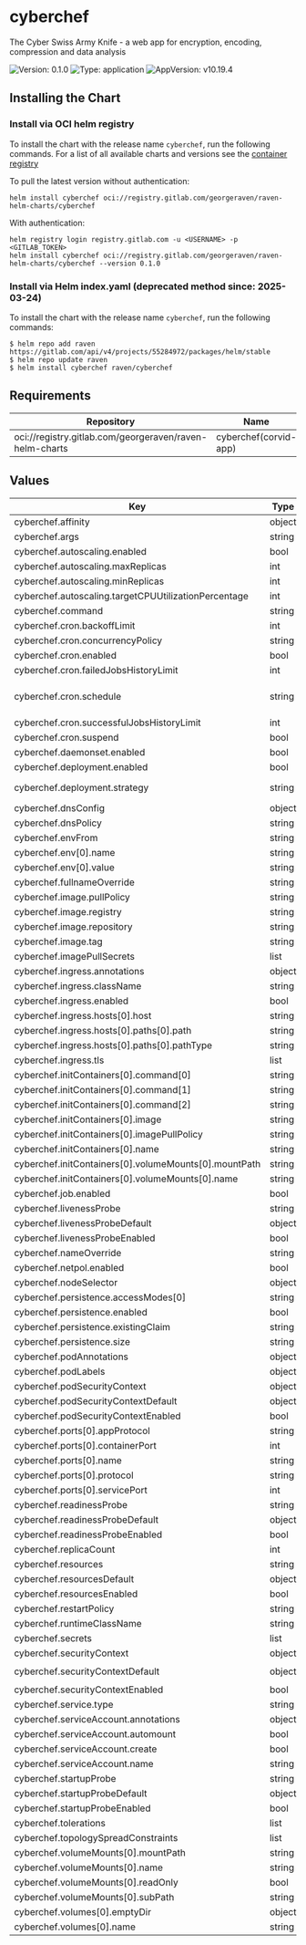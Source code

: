 # cyberchef

The Cyber Swiss Army Knife - a web app for encryption, encoding, compression and data analysis

![Version: 0.1.0](https://img.shields.io/badge/Version-0.1.0-informational?style=flat-square) ![Type: application](https://img.shields.io/badge/Type-application-informational?style=flat-square) ![AppVersion: v10.19.4](https://img.shields.io/badge/AppVersion-v10.19.4-informational?style=flat-square)

## Installing the Chart

### Install via OCI helm registry

To install the chart with the release name `cyberchef`, run the following commands.
For a list of all available charts and versions see the [container registry](https://gitlab.com/GeorgeRaven/raven-helm-charts/container_registry)

To pull the latest version without authentication:

```console
helm install cyberchef oci://registry.gitlab.com/georgeraven/raven-helm-charts/cyberchef
```

With authentication:

```console
helm registry login registry.gitlab.com -u <USERNAME> -p <GITLAB_TOKEN>
helm install cyberchef oci://registry.gitlab.com/georgeraven/raven-helm-charts/cyberchef --version 0.1.0
```

### Install via Helm index.yaml (deprecated method since: 2025-03-24)

To install the chart with the release name `cyberchef`, run the following commands:

```console
$ helm repo add raven https://gitlab.com/api/v4/projects/55284972/packages/helm/stable
$ helm repo update raven
$ helm install cyberchef raven/cyberchef
```

## Requirements

| Repository | Name | Version |
|------------|------|---------|
| oci://registry.gitlab.com/georgeraven/raven-helm-charts | cyberchef(corvid-app) | 0.10.3 |

## Values

| Key | Type | Default | Description |
|-----|------|---------|-------------|
| cyberchef.affinity | object | `{}` |  |
| cyberchef.args | string | `nil` |  |
| cyberchef.autoscaling.enabled | bool | `false` |  |
| cyberchef.autoscaling.maxReplicas | int | `100` |  |
| cyberchef.autoscaling.minReplicas | int | `1` |  |
| cyberchef.autoscaling.targetCPUUtilizationPercentage | int | `80` |  |
| cyberchef.command | string | `nil` |  |
| cyberchef.cron.backoffLimit | int | `3` |  |
| cyberchef.cron.concurrencyPolicy | string | `"Allow"` |  |
| cyberchef.cron.enabled | bool | `false` | enable or disable cronjob |
| cyberchef.cron.failedJobsHistoryLimit | int | `1` |  |
| cyberchef.cron.schedule | string | `"@midnight"` | schedule for cronjob using Cron syntax https://kubernetes.io/docs/concepts/workloads/controllers/cron-jobs/#schedule-syntax |
| cyberchef.cron.successfulJobsHistoryLimit | int | `1` |  |
| cyberchef.cron.suspend | bool | `false` | cronjob will not trigger on schedule but can be manually triggered |
| cyberchef.daemonset.enabled | bool | `false` |  |
| cyberchef.deployment.enabled | bool | `true` |  |
| cyberchef.deployment.strategy | string | `""` | rollout strategy `Recreate` or `RollingUpdate` this chart defaults to Recreate only if we detect a single replica with a volume |
| cyberchef.dnsConfig | object | `{}` |  |
| cyberchef.dnsPolicy | string | `""` |  |
| cyberchef.envFrom | string | `nil` |  |
| cyberchef.env[0].name | string | `"cyberchef_EXAMPLE_VARIABLE"` |  |
| cyberchef.env[0].value | string | `"false"` |  |
| cyberchef.fullnameOverride | string | `""` |  |
| cyberchef.image.pullPolicy | string | `"IfNotPresent"` |  |
| cyberchef.image.registry | string | `"ghcr.io"` |  |
| cyberchef.image.repository | string | `"nginx/nginx-unprivileged"` |  |
| cyberchef.image.tag | string | `"1.27.5-alpine3.21"` |  |
| cyberchef.imagePullSecrets | list | `[]` |  |
| cyberchef.ingress.annotations | object | `{}` |  |
| cyberchef.ingress.className | string | `""` |  |
| cyberchef.ingress.enabled | bool | `false` |  |
| cyberchef.ingress.hosts[0].host | string | `"cyberchef.org.example"` |  |
| cyberchef.ingress.hosts[0].paths[0].path | string | `"/"` |  |
| cyberchef.ingress.hosts[0].paths[0].pathType | string | `"ImplementationSpecific"` |  |
| cyberchef.ingress.tls | list | `[]` |  |
| cyberchef.initContainers[0].command[0] | string | `"sh"` |  |
| cyberchef.initContainers[0].command[1] | string | `"-c"` |  |
| cyberchef.initContainers[0].command[2] | string | `"cp -r /usr/share/nginx/html/ /output/.\n"` |  |
| cyberchef.initContainers[0].image | string | `"ghcr.io/gchq/cyberchef:10.19.4"` |  |
| cyberchef.initContainers[0].imagePullPolicy | string | `"IfNotPresent"` |  |
| cyberchef.initContainers[0].name | string | `"cyberchef"` |  |
| cyberchef.initContainers[0].volumeMounts[0].mountPath | string | `"/output/"` |  |
| cyberchef.initContainers[0].volumeMounts[0].name | string | `"static"` |  |
| cyberchef.job.enabled | bool | `false` |  |
| cyberchef.livenessProbe | string | `nil` | raw liveness probe overrides for user |
| cyberchef.livenessProbeDefault | object | `{"httpGet":{"path":"/","port":"http"}}` | default liveness probe if not specified by user |
| cyberchef.livenessProbeEnabled | bool | `true` | enable or disable liveness probe entirely |
| cyberchef.nameOverride | string | `""` |  |
| cyberchef.netpol.enabled | bool | `true` |  |
| cyberchef.nodeSelector | object | `{}` |  |
| cyberchef.persistence.accessModes[0] | string | `"ReadWriteOnce"` |  |
| cyberchef.persistence.enabled | bool | `false` |  |
| cyberchef.persistence.existingClaim | string | `""` |  |
| cyberchef.persistence.size | string | `"8Gi"` |  |
| cyberchef.podAnnotations | object | `{}` |  |
| cyberchef.podLabels | object | `{}` |  |
| cyberchef.podSecurityContext | object | `{}` | podSecurityContext for consumer overrides |
| cyberchef.podSecurityContextDefault | object | `{"fsGroup":1000}` | default podSecurityContext if none specified |
| cyberchef.podSecurityContextEnabled | bool | `true` | enable or disable podSecurityContext entirely |
| cyberchef.ports[0].appProtocol | string | `"http"` |  |
| cyberchef.ports[0].containerPort | int | `8080` |  |
| cyberchef.ports[0].name | string | `"http"` |  |
| cyberchef.ports[0].protocol | string | `"TCP"` |  |
| cyberchef.ports[0].servicePort | int | `80` |  |
| cyberchef.readinessProbe | string | `nil` | raw readiness probe overrides for user |
| cyberchef.readinessProbeDefault | object | `{"httpGet":{"path":"/","port":"http"}}` | default readiness probe if not specified by user |
| cyberchef.readinessProbeEnabled | bool | `true` | enable or disable readiness probe entirely |
| cyberchef.replicaCount | int | `1` |  |
| cyberchef.resources | string | `nil` | raw resources block overrides for user |
| cyberchef.resourcesDefault | object | `{"limits":{"memory":"128Mi"},"requests":{"cpu":"100m"}}` | default resources if not specified by user |
| cyberchef.resourcesEnabled | bool | `true` | enable or disable resources entirely |
| cyberchef.restartPolicy | string | `"Always"` |  |
| cyberchef.runtimeClassName | string | `nil` |  |
| cyberchef.secrets | list | `[]` |  |
| cyberchef.securityContext | object | `{}` | securityContext for consumer overrides |
| cyberchef.securityContextDefault | object | `{"allowPrivilegeEscalation":false,"capabilities":{"drop":["ALL"]},"readOnlyRootFilesystem":false,"runAsGroup":1000,"runAsNonRoot":true,"runAsUser":1000}` | default securityContext if none specified |
| cyberchef.securityContextEnabled | bool | `true` | enable or disable securityContext entirely |
| cyberchef.service.type | string | `"ClusterIP"` |  |
| cyberchef.serviceAccount.annotations | object | `{}` |  |
| cyberchef.serviceAccount.automount | bool | `true` |  |
| cyberchef.serviceAccount.create | bool | `true` |  |
| cyberchef.serviceAccount.name | string | `""` |  |
| cyberchef.startupProbe | string | `nil` | raw startup probe overrides for user |
| cyberchef.startupProbeDefault | object | `{"httpGet":{"path":"/","port":"http"}}` | default startup probe if not specified by user |
| cyberchef.startupProbeEnabled | bool | `true` | enable or disable startup probe entirely |
| cyberchef.tolerations | list | `[]` |  |
| cyberchef.topologySpreadConstraints | list | `[]` |  |
| cyberchef.volumeMounts[0].mountPath | string | `"/usr/share/nginx/html/"` |  |
| cyberchef.volumeMounts[0].name | string | `"static"` |  |
| cyberchef.volumeMounts[0].readOnly | bool | `true` |  |
| cyberchef.volumeMounts[0].subPath | string | `"html"` |  |
| cyberchef.volumes[0].emptyDir | object | `{}` |  |
| cyberchef.volumes[0].name | string | `"static"` |  |

